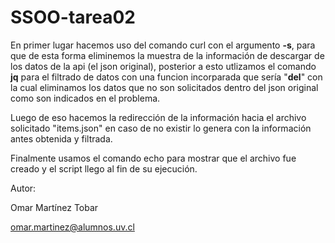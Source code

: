 # SSOO-tarea02

En primer lugar hacemos uso del comando curl con el argumento **-s**, para que de esta forma eliminemos la muestra de la información de descargar de los datos de la api (el json original), posterior a esto utlizamos el comando **jq** para el filtrado de datos con una funcion incorparada que sería "**del**" con la cual eliminamos los datos que no son solicitados dentro del json original como son indicados en el problema.

Luego de eso hacemos la redirección de la información hacia el archivo solicitado "items.json" en caso de no existir lo genera con la información antes obtenida y filtrada.

Finalmente usamos el comando echo para mostrar que el archivo fue creado y el script llego al fin de su ejecución.

Autor:

Omar Martínez Tobar

omar.martinez@alumnos.uv.cl
